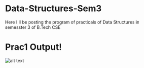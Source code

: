 # Data-Structures-Sem3
  Here I'll be posting the program of practicals of Data Structures in semesster 3 of B.Tech CSE
# Prac1 Output!
![alt text](https://user-images.githubusercontent.com/97721592/209477022-a9d894e9-560c-4686-b0ad-36386d7dd8fe.png)
